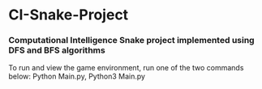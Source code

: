 # CI-Snake-Project
### Computational Intelligence Snake project implemented using DFS and BFS algorithms 
To run and view the game environment, run one of the two commands below:
Python Main.py, 
Python3 Main.py 
